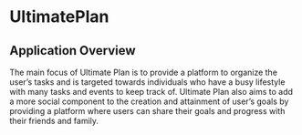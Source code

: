 # UltimatePlan
## Application Overview
The main focus of Ultimate Plan is to provide a platform to organize the user’s tasks and is targeted towards individuals who have a busy lifestyle with many tasks and events to keep track of. Ultimate Plan also aims to add a more social component to the creation and attainment of user’s goals by providing a platform where users can share their goals and progress with their friends and family.
